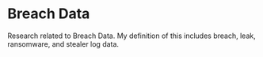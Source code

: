 # Breach Data

Research related to Breach Data. My definition of this includes breach, leak, ransomware, and stealer log data.
